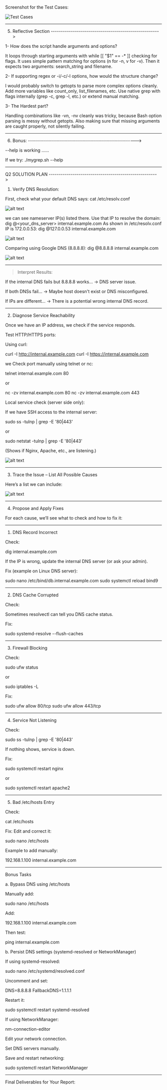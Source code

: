 Screenshot for the Test Cases:

![Test Cases](Fawry_Test.png)

---

5. Reflective Section 
------------------------------------------------------>

1- How does the script handle arguments and options?

It loops through starting arguments with while [[ "$1" == -* ]] checking for flags.
It uses simple pattern matching for options (n for -n, v for -v).
Then it expects two arguments: search_string and filename.


2- If supporting regex or -i/-c/-l options, how would the structure change?

I would probably switch to getopts to parse more complex options cleanly.
Add more variables like count_only, list_filenames, etc.
Use native grep with flags internally (grep -c, grep -l, etc.) or extend manual matching.


3- The Hardest part?

Handling combinations like -vn, -nv cleanly was tricky, because Bash option parsing is messy without getopts.
Also making sure that missing arguments are caught properly, not silently failing.

---

6. Bonus:
------------------------------------------------------>

--help is working ......

If we try:  ./mygrep.sh --help

---

Q2 SOLUTION PLAN
------------------------------------------------------>

1. Verify DNS Resolution:

First, check what your default DNS says:
cat /etc/resolv.conf

![alt text](<comparing resolution to Google DNS.png>)

we can see nameserver IP(s) listed there.
Use that IP to resolve the domain:
dig @<your_dns_server> internal.example.com
As  shown in /etc/resolv.conf IP is 172.0.0.53:
dig @127.0.0.53 internal.example.com

![alt text](<DNS resolve.png>)

Comparing using Google DNS (8.8.8.8):
dig @8.8.8.8 internal.example.com

![alt text](<comparing to Google DNS.png>)

---

> Interpret Results:

If the internal DNS fails but 8.8.8.8 works... → DNS server issue.

If both DNSs fail... → Maybe host doesn't exist or DNS misconfigured.

If IPs are different... → There is a potential wrong internal DNS record.

---

2. Diagnose Service Reachability

Once we have an IP address, we check if the service responds.

Test HTTP/HTTPS ports:

Using curl:

curl -I http://internal.example.com
curl -I https://internal.example.com

we Check port manually using telnet or nc:

telnet internal.example.com 80

or

nc -zv internal.example.com 80
nc -zv internal.example.com 443

Local service check (server side only):

If we have SSH access to the internal server:

sudo ss -tulnp | grep -E '80|443'

or

sudo netstat -tulnp | grep -E '80|443'

(Shows if Nginx, Apache, etc., are listening.)

![alt text](Port_Check.png)

---

3. Trace the Issue – List All Possible Causes

Here’s a list we can include:

![alt text](<List Of All Possible Causes.png>)

---

4. Propose and Apply Fixes

For each cause, we’ll see what to check and how to fix it:


---

1. DNS Record Incorrect

Check:

dig internal.example.com

If the IP is wrong, update the internal DNS server (or ask your admin).

Fix (example on Linux DNS server):

sudo nano /etc/bind/db.internal.example.com
sudo systemctl reload bind9


---

2. DNS Cache Corrupted

Check:

Sometimes resolvectl can tell you DNS cache status.

Fix:

sudo systemd-resolve --flush-caches


---

3. Firewall Blocking

Check:

sudo ufw status

or

sudo iptables -L

Fix:

sudo ufw allow 80/tcp
sudo ufw allow 443/tcp


---

4. Service Not Listening

Check:

sudo ss -tulnp | grep -E '80|443'

If nothing shows, service is down.

Fix:

sudo systemctl restart nginx

or

sudo systemctl restart apache2


---

5. Bad /etc/hosts Entry

Check:

cat /etc/hosts

Fix: Edit and correct it:

sudo nano /etc/hosts

Example to add manually:

192.168.1.100 internal.example.com


---

Bonus Tasks

a. Bypass DNS using /etc/hosts

Manually add:

sudo nano /etc/hosts

Add:

192.168.1.100 internal.example.com

Then test:

ping internal.example.com

b. Persist DNS settings (systemd-resolved or NetworkManager)

If using systemd-resolved:

sudo nano /etc/systemd/resolved.conf

Uncomment and set:

DNS=8.8.8.8
FallbackDNS=1.1.1.1

Restart it:

sudo systemctl restart systemd-resolved

If using NetworkManager:

nm-connection-editor

Edit your network connection.

Set DNS servers manually.

Save and restart networking:


sudo systemctl restart NetworkManager


---

Final Deliverables for Your Report:
